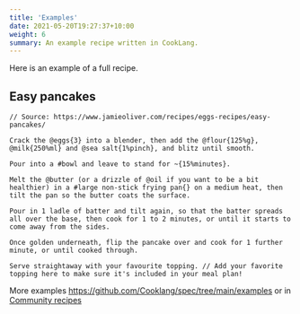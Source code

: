 ```yaml
---
title: 'Examples'
date: 2021-05-20T19:27:37+10:00
weight: 6
summary: An example recipe written in CookLang.
---
```


Here is an example of a full recipe.

## Easy pancakes

```ng2
// Source: https://www.jamieoliver.com/recipes/eggs-recipes/easy-pancakes/

Crack the @eggs{3} into a blender, then add the @flour{125%g}, @milk{250%ml} and @sea salt{1%pinch}, and blitz until smooth.

Pour into a #bowl and leave to stand for ~{15%minutes}.

Melt the @butter (or a drizzle of @oil if you want to be a bit healthier) in a #large non-stick frying pan{} on a medium heat, then tilt the pan so the butter coats the surface.

Pour in 1 ladle of batter and tilt again, so that the batter spreads all over the base, then cook for 1 to 2 minutes, or until it starts to come away from the sides.

Once golden underneath, flip the pancake over and cook for 1 further minute, or until cooked through.

Serve straightaway with your favourite topping. // Add your favorite topping here to make sure it's included in your meal plan!
```

More examples https://github.com/Cooklang/spec/tree/main/examples or in [Community recipes](https://github.com/Cooklang/recipes)
